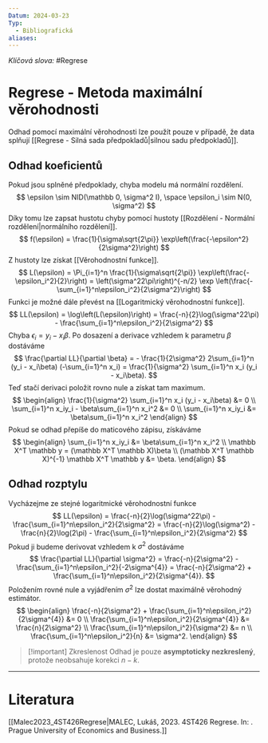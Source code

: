 ```yaml
---
Datum: 2024-03-23
Typ:
  - Bibliografická
aliases:
---
```

*Klíčová slova:* #Regrese
# Regrese - Metoda maximální věrohodnosti
Odhad pomocí maximální věrohodnosti lze použít pouze v případě, že data splňují [[Regrese - Silná sada předpokladů|silnou sadu předpokladů]].
## Odhad koeficientů
Pokud jsou splněné předpoklady, chyba modelu má normální rozdělení.
$$
\epsilon \sim NID(\mathbb 0, \sigma^2 I), \space
\epsilon_i \sim N(0, \sigma^2)
$$
Díky tomu lze zapsat hustotu chyby pomocí hustoty [[Rozdělení - Normální rozdělení|normálního rozdělení]].
$$
f(\epsilon) =
\frac{1}{\sigma\sqrt{2\pi}} \exp\left(\frac{-\epsilon^2}{2\sigma^2}\right)
$$
Z hustoty lze získat [[Věrohodnostní funkce]].
$$
L(\epsilon) = \Pi_{i=1}^n \frac{1}{\sigma\sqrt{2\pi}} \exp\left(\frac{-\epsilon_i^2}{2}\right) =
\left(\sigma^22\pi\right)^{-n/2} \exp \left(\frac{-\sum_{i=1}^n\epsilon_i^2}{2\sigma^2}\right) 
$$
Funkci je možné dále převést na [[Logaritmický věrohodnostní funkce]].
$$
LL(\epsilon) = \log\left(L(\epsilon)\right) =
\frac{-n}{2}\log(\sigma^22\pi) - \frac{\sum_{i=1}^n\epsilon_i^2}{2\sigma^2}
$$
Chyba $\epsilon_i = y_i - x_i\beta$. Po dosazení a derivace vzhledem k parametru $\beta$ dostáváme
$$
\frac{\partial LL}{\partial \beta} = - 
\frac{1}{2\sigma^2} 2\sum_{i=1}^n (y_i - x_i\beta) (-\sum_{i=1}^n x_i) = \frac{1}{\sigma^2} \sum_{i=1}^n x_i (y_i - x_i\beta).
$$
Teď stačí derivaci položit rovno nule a získat tam maximum.
$$
\begin{align}
\frac{1}{\sigma^2} \sum_{i=1}^n x_i (y_i - x_i\beta) &= 0 \\
\sum_{i=1}^n x_iy_i - \beta\sum_{i=1}^n x_i^2 &= 0 \\
\sum_{i=1}^n x_iy_i &= \beta\sum_{i=1}^n x_i^2
\end{align}
$$
Pokud se odhad přepíše do maticového zápisu, získáváme
$$
\begin{align}
\sum_{i=1}^n x_iy_i &= \beta\sum_{i=1}^n x_i^2 \\
\mathbb X^T \mathbb y = (\mathbb X^T \mathbb X)\beta \\
(\mathbb X^T \mathbb X)^{-1} \mathbb X^T \mathbb y &= \beta.
\end{align}
$$
## Odhad rozptylu
Vycházejme ze stejné logaritmické věrohodnostní funkce
$$
LL(\epsilon) =
\frac{-n}{2}\log(\sigma^22\pi) - \frac{\sum_{i=1}^n\epsilon_i^2}{2\sigma^2}
= \frac{-n}{2}\log(\sigma^2) - \frac{n}{2}\log(2\pi) - \frac{\sum_{i=1}^n\epsilon_i^2}{2\sigma^2}
$$
Pokud ji budeme derivovat vzhledem k $\sigma^2$ dostáváme
$$
\frac{\partial LL}{\partial \sigma^2} =
\frac{-n}{2\sigma^2} - \frac{\sum_{i=1}^n\epsilon_i^2}{-2\sigma^{4}} =
\frac{-n}{2\sigma^2} + \frac{\sum_{i=1}^n\epsilon_i^2}{2\sigma^{4}}.
$$
Položením rovné nule a vyjádřením $\sigma^2$ lze dostat maximálně věrohodný estimátor.
$$
\begin{align}
\frac{-n}{2\sigma^2} + \frac{\sum_{i=1}^n\epsilon_i^2}{2\sigma^{4}} &= 0 \\
\frac{\sum_{i=1}^n\epsilon_i^2}{2\sigma^{4}} &= \frac{n}{2\sigma^2} \\
\frac{\sum_{i=1}^n\epsilon_i^2}{\sigma^2} &= n \\
\frac{\sum_{i=1}^n\epsilon_i^2}{n} &= \sigma^2.
\end{align}
$$

> [!important] Zkreslenost
> Odhad je pouze **asymptoticky nezkreslený**, protože neobsahuje korekci $n - k$.

- - -
# Literatura
[[Malec2023_4ST426Regrese|MALEC, Lukáš, 2023. 4ST426 Regrese. In: . Prague University of Economics and Business.]]
